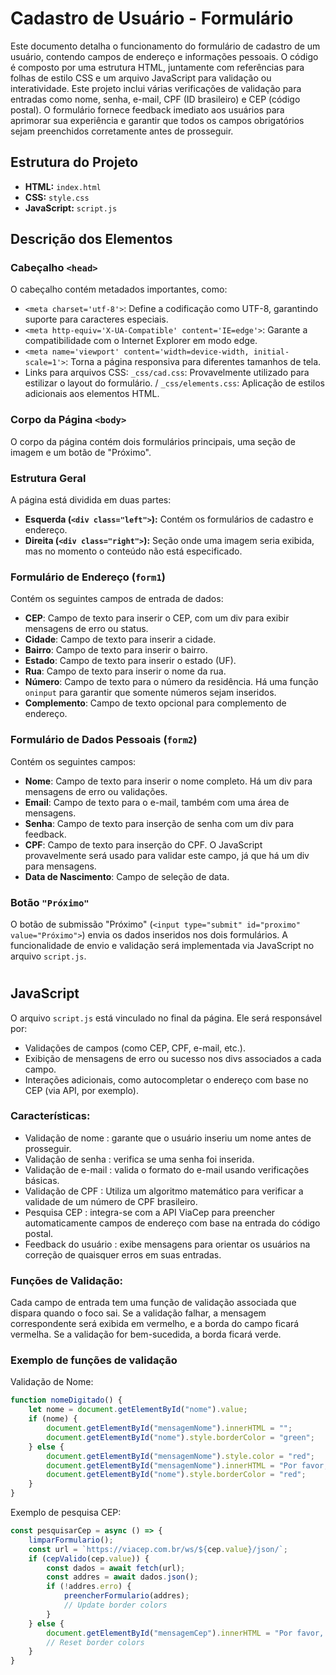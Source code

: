 # Cadastro de Usuário - Formulário
Este documento detalha o funcionamento do formulário de cadastro de um usuário, contendo campos de endereço e informações pessoais. O código é composto por uma estrutura HTML, juntamente com referências para folhas de estilo CSS e um arquivo JavaScript para validação ou interatividade. Este projeto inclui várias verificações de validação para entradas como nome, senha, e-mail, CPF (ID brasileiro) e CEP (código postal). O formulário fornece feedback imediato aos usuários para aprimorar sua experiência e garantir que todos os campos obrigatórios sejam preenchidos corretamente antes de prosseguir.

## Estrutura do Projeto
 
- **HTML:** `index.html` 
- **CSS:** `style.css`
- **JavaScript:** `script.js`

## Descrição dos Elementos
 
### Cabeçalho `<head>`
 
O cabeçalho contém metadados importantes, como:
- `<meta charset='utf-8'>`: Define a codificação como UTF-8, garantindo suporte para caracteres especiais.
- `<meta http-equiv='X-UA-Compatible' content='IE=edge'>`: Garante a compatibilidade com o Internet Explorer em modo edge.
- `<meta name='viewport' content='width=device-width, initial-scale=1'>`: Torna a página responsiva para diferentes tamanhos de tela.
- Links para arquivos CSS:
   `_css/cad.css`: Provavelmente utilizado para estilizar o layout do formulário. / `_css/elements.css`: Aplicação de estilos adicionais aos elementos HTML.

### Corpo da Página `<body>`
 
O corpo da página contém dois formulários principais, uma seção de imagem e um botão de "Próximo".
 
### Estrutura Geral
 
A página está dividida em duas partes:
- **Esquerda (`<div class="left">`):** Contém os formulários de cadastro e endereço.
- **Direita (`<div class="right">`):** Seção onde uma imagem seria exibida, mas no momento o conteúdo não está especificado.

### Formulário de Endereço (`form1`)
 
Contém os seguintes campos de entrada de dados:
- **CEP**: Campo de texto para inserir o CEP, com um div para exibir mensagens de erro ou status.
- **Cidade**: Campo de texto para inserir a cidade.
- **Bairro**: Campo de texto para inserir o bairro.
- **Estado**: Campo de texto para inserir o estado (UF).
- **Rua**: Campo de texto para inserir o nome da rua.
- **Número**: Campo de texto para o número da residência. Há uma função `oninput` para garantir que somente números sejam inseridos.
- **Complemento**: Campo de texto opcional para complemento de endereço.

### Formulário de Dados Pessoais (`form2`)
 
Contém os seguintes campos:
- **Nome**: Campo de texto para inserir o nome completo. Há um div para mensagens de erro ou validações.
- **Email**: Campo de texto para o e-mail, também com uma área de mensagens.
- **Senha**: Campo de texto para inserção de senha com um div para feedback.
- **CPF**: Campo de texto para inserção do CPF. O JavaScript provavelmente será usado para validar este campo, já que há um div para mensagens.
- **Data de Nascimento**: Campo de seleção de data.
 
### Botão `"Próximo"`
 
O botão de submissão "Próximo" (`<input type="submit" id="proximo" value="Próximo">`) envia os dados inseridos nos dois formulários. A funcionalidade de envio e validação será implementada via JavaScript no arquivo `script.js`.
#
## JavaScript
 
O arquivo `script.js` está vinculado no final da página. Ele será responsável por:
- Validações de campos (como CEP, CPF, e-mail, etc.).
- Exibição de mensagens de erro ou sucesso nos divs associados a cada campo.
- Interações adicionais, como autocompletar o endereço com base no CEP (via API, por exemplo).

### Características:

- Validação de nome : garante que o usuário inseriu um nome antes de prosseguir.
- Validação de senha : verifica se uma senha foi inserida.
- Validação de e-mail : valida o formato do e-mail usando verificações básicas.
- Validação de CPF : Utiliza um algoritmo matemático para verificar a validade de um número de CPF brasileiro.
- Pesquisa CEP : integra-se com a API ViaCep para preencher automaticamente campos de endereço com base na entrada do código postal.
- Feedback do usuário : exibe mensagens para orientar os usuários na correção de quaisquer erros em suas entradas.

### Funções de Validação:
Cada campo de entrada tem uma função de validação associada que dispara quando o foco sai. Se a validação falhar, a mensagem correspondente será exibida em vermelho, e a borda do campo ficará vermelha. Se a validação for bem-sucedida, a borda ficará verde.

### Exemplo de funções de validação
Validação de Nome:
```Javascript
function nomeDigitado() {
    let nome = document.getElementById("nome").value;
    if (nome) {
        document.getElementById("mensagemNome").innerHTML = "";
        document.getElementById("nome").style.borderColor = "green";
    } else {
        document.getElementById("mensagemNome").style.color = "red";
        document.getElementById("mensagemNome").innerHTML = "Por favor, digite seu nome.";
        document.getElementById("nome").style.borderColor = "red";
    }
} 
```
Exemplo de pesquisa CEP:
```Javascript
const pesquisarCep = async () => {
    limparFormulario();
    const url = `https://viacep.com.br/ws/${cep.value}/json/`;
    if (cepValido(cep.value)) {
        const dados = await fetch(url);
        const addres = await dados.json();
        if (!addres.erro) {
            preencherFormulario(addres);
            // Update border colors
        }
    } else {
        document.getElementById("mensagemCep").innerHTML = "Por favor, preencha seu CEP corretamente!";
        // Reset border colors
    }
}
```




 